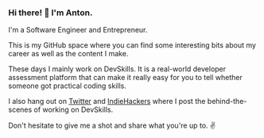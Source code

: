 ### Hi there! 👋 I'm Anton.

I'm a Software Engineer and Entrepreneur.

This is my GitHub space where you can find some interesting bits about my career as well as the content I make.

These days I mainly work on DevSkills. It is a real-world developer assessment platform that can make it really easy for you to tell whether someone got practical coding skills.

I also hang out on [Twitter](https://twitter.com/fenskexyz) and [IndieHackers](https://www.indiehackers.com/fenske) where I post the behind-the-scenes of working on DevSkills.

Don't hesitate to give me a shot and share what you're up to. ✌️ 
